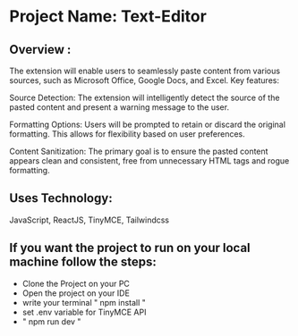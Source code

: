 # Project Name: Text-Editor

## Overview :
The extension will enable users to seamlessly paste content from various sources, such as Microsoft Office, Google Docs, and Excel.
 Key features:
 
  Source Detection: The extension will intelligently detect the source of the pasted content and present a warning message to the user.
  
  Formatting Options: Users will be prompted to retain or discard the original formatting. This allows for flexibility based on user preferences.
  
  Content Sanitization: The primary goal is to ensure the pasted content appears clean and consistent, free from unnecessary HTML tags and rogue formatting.
  
## Uses Technology:
JavaScript, ReactJS, TinyMCE, Tailwindcss

## If you want the project to run on your local machine follow the steps:

* Clone the Project on your PC
* Open the project on your IDE
* write  your terminal " npm install "
* set .env variable for TinyMCE API
*  " npm run dev "
